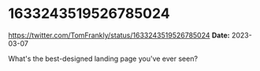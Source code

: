 # 1633243519526785024
https://twitter.com/TomFrankly/status/1633243519526785024
**Date:** 2023-03-07

What's the best-designed landing page you've ever seen?
